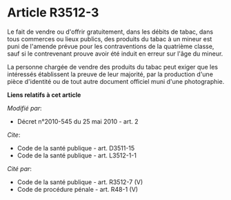 # Article R3512-3

Le fait de vendre ou d'offrir gratuitement, dans les débits de tabac, dans tous commerces ou lieux publics, des produits du
tabac à un mineur est puni de l'amende prévue pour les contraventions de la quatrième classe, sauf si le contrevenant prouve
avoir été induit en erreur sur l'âge du mineur. 

La personne chargée de vendre des produits du tabac peut exiger que les intéressés établissent la preuve de leur majorité,
par la production d'une pièce d'identité ou de tout autre document officiel muni d'une photographie.

**Liens relatifs à cet article**

_Modifié par_:

  - Décret n°2010-545 du 25 mai 2010 - art. 2

_Cite_:

  - Code de la santé publique - art. D3511-15
  - Code de la santé publique - art. L3512-1-1

_Cité par_:

  - Code de la santé publique - art. R3512-7 (V)
  - Code de procédure pénale - art. R48-1 (V)
